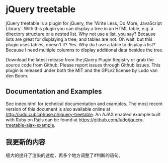 # jQuery treetable

jQuery treetable is a plugin for jQuery, the 'Write Less, Do More, JavaScript
Library'. With this plugin you can display a tree in an HTML table, e.g. a
directory structure or a nested list. Why not use a list, you say? Because lists
are great for displaying a tree, and tables are not. Oh wait, but this plugin
uses tables, doesn't it? Yes. Why do I use a table to display a list? Because I
need multiple columns to display additional data besides the tree.

Download the latest release from the jQuery Plugin Registry or grab the source
code from Github. Please report issues through Github issues. This plugin is
released under both the MIT and the GPLv2 license by Ludo van den Boom.

## Documentation and Examples

See index.html for technical documentation and examples. The most recent version
of this document is also available online at
http://ludo.cubicphuse.nl/jquery-treetable. An AJAX enabled example built with
Ruby on Rails can be found at
https://github.com/ludo/jquery-treetable-ajax-example.

## 我更新的内容

极大的提升了渲染的速度，再多个地方调整了if判断的语句。
